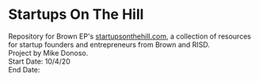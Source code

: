 # Startups On The Hill
Repository for Brown EP's [startupsonthehill.com](startupsonthehill.com), a collection of resources for startup founders and entrepreneurs from Brown and RISD. <br/>
Project by Mike Donoso. <br/>
Start Date: 10/4/20 <br/>
End Date:
